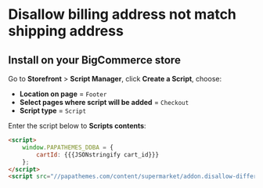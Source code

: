 # Disallow billing address not match shipping address

## Install on your BigCommerce store

Go to **Storefront** > **Script Manager**, click **Create a Script**, choose:

- **Location on page** = `Footer`
- **Select pages where script will be added** = `Checkout`
- **Script type** = `Script`

Enter the script below to **Scripts contents**: 

```html
<script>
    window.PAPATHEMES_DDBA = {
        cartId: {{{JSONstringify cart_id}}}
    };
</script>
<script src="//papathemes.com/content/supermarket/addon.disallow-different-billing-address.js" async></script>
```

